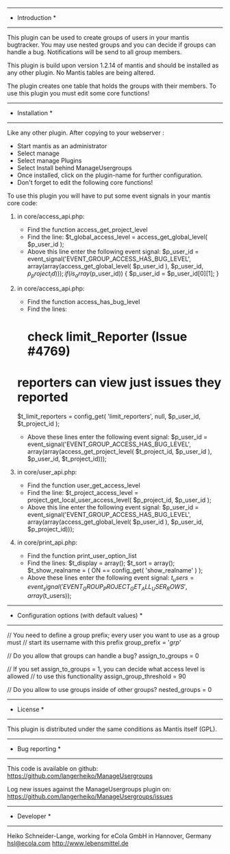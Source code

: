 ********************************************************************************
* Introduction                                                                 *
********************************************************************************

This plugin can be used to create groups of users in your mantis bugtracker. You
may use nested groups and you can decide if groups can handle a bug. 
Notifications will be send to all group members.

This plugin is build upon version 1.2.14 of mantis and should be installed as
any other plugin. No Mantis tables are being altered.

The plugin creates one table that holds the groups with their members. To use
this plugin you must edit some core functions!


********************************************************************************
* Installation                                                                 *
********************************************************************************

Like any other plugin.
After copying to your webserver :
- Start mantis as an administrator
- Select manage
- Select manage Plugins
- Select Install behind ManageUsergroups
- Once installed, click on the plugin-name for further configuration.
- Don't forget to edit the following core functions!


To use this plugin you will have to put some event signals in your mantis core 
code:

1)  in core/access_api.php:
    - Find the function access_get_project_level
    - Find the line:
        $t_global_access_level = access_get_global_level( $p_user_id );
    - Above this line enter the following event signal:
        $p_user_id = event_signal('EVENT_GROUP_ACCESS_HAS_BUG_LEVEL', array(array(access_get_global_level( $p_user_id ), $p_user_id, $p_project_id)));
        if (is_array($p_user_id)) {
            $p_user_id = $p_user_id[0][1];
        }

2) in core/access_api.php:
    - Find the function access_has_bug_level
    - Find the lines:
        # check limit_Reporter (Issue #4769)
	# reporters can view just issues they reported
	$t_limit_reporters = config_get( 'limit_reporters', null, $p_user_id, $t_project_id );
    - Above these lines enter the following event signal:
        $p_user_id = event_signal('EVENT_GROUP_ACCESS_HAS_BUG_LEVEL', array(array(access_get_project_level( $t_project_id, $p_user_id ), $p_user_id, $t_project_id)));

3) in core/user_api.php:
    - Find the function user_get_access_level
    - Find the line:
        $t_project_access_level = project_get_local_user_access_level( $p_project_id, $p_user_id );
    - Above this line enter the following event signal:
        $p_user_id = event_signal('EVENT_GROUP_ACCESS_HAS_BUG_LEVEL', array(array(access_get_global_level( $p_user_id ), $p_user_id, $p_project_id)));

4) in core/print_api.php:
    - Find the function print_user_option_list
    - Find the lines:
        $t_display = array();
	$t_sort = array();
	$t_show_realname = ( ON == config_get( 'show_realname' ) );
    - Above these lines enter the following event signal:
        $t_users = event_signal('EVENT_GROUP_PROJECT_GET_ALL_USER_ROWS', array($t_users));


********************************************************************************
* Configuration options (with default values)                                  *
********************************************************************************

// You need to define a group prefix; every user you want to use as a group must
// start its username with this prefix
group_prefix                = '_grp_'

// Do you allow that groups can handle a bug?
assign_to_groups            = 0

// If you set assign_to_groups = 1, you can decide what access level is allowed
// to use this functionality
assign_group_threshold      = 90

// Do you allow to use groups inside of other groups?
nested_groups               = 0


********************************************************************************
* License                                                                      *
********************************************************************************

This plugin is distributed under the same conditions as Mantis itself (GPL).


********************************************************************************
* Bug reporting                                                                *
********************************************************************************

This code is available on github: 
https://github.com/langerheiko/ManageUsergroups

Log new issues against the ManageUsergroups plugin on:
https://github.com/langerheiko/ManageUsergroups/issues


********************************************************************************
* Developer                                                                    *
********************************************************************************

Heiko Schneider-Lange, working for eCola GmbH in Hannover, Germany
hsl@ecola.com
http://www.lebensmittel.de
